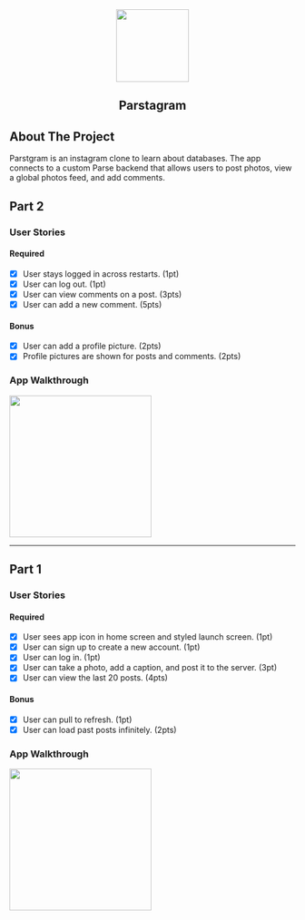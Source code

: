 <div align="center">
	<a href="https://www.github.com/foflores10/parstagram">
		<img src="https://media.foflores.com/projects/parstagram/icon.png" width=128>
	</a>
	<h2>Parstagram</h2>
</div>

## About The Project

Parstgram is an instagram clone to learn about databases. The app connects to a custom Parse backend that allows users to post photos, view a global photos feed, and add comments.

## Part 2

### User Stories

#### Required

- [x] User stays logged in across restarts. (1pt)
- [x] User can log out. (1pt)
- [x] User can view comments on a post. (3pts)
- [x] User can add a new comment. (5pts)

#### Bonus

- [x] User can add a profile picture. (2pts)
- [x] Profile pictures are shown for posts and comments. (2pts)

### App Walkthrough

<img src='https://media.foflores.com/projects/parstagram/parstagram2.gif' width=250><br>

---

## Part 1

### User Stories

#### Required

- [x] User sees app icon in home screen and styled launch screen. (1pt)
- [x] User can sign up to create a new account. (1pt)
- [x] User can log in. (1pt)
- [x] User can take a photo, add a caption, and post it to the server. (3pt)
- [x] User can view the last 20 posts. (4pts)

#### Bonus

- [x] User can pull to refresh. (1pt)
- [x] User can load past posts infinitely. (2pts)

### App Walkthrough

<img src='https://media.foflores.com/projects/parstagram/parstagram.gif' width=250><br>
